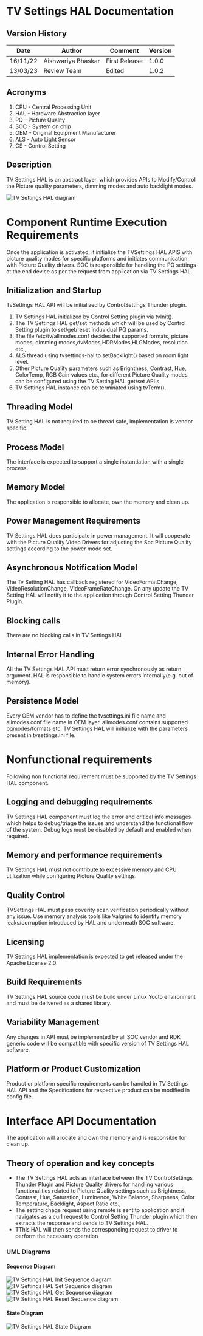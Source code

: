 
# TV Settings HAL Documentation

## Version History

| Date | Author | Comment | Version |
| --- | --------- | --- | --- |
| 16/11/22 | Aishwariya Bhaskar | First Release | 1.0.0 |
| 13/03/23 | Review Team | Edited | 1.0.2 |

## Acronyms

1. CPU - Central Processing Unit
2. HAL - Hardware Abstraction layer
3. PQ - Picture Quality
4. SOC - System on chip
5. OEM - Original Equipment Manufacturer
6. ALS - Auto Light Sensor
7. CS - Control Setting

## Description

TV Settings HAL is an abstract layer, which provides APIs to Modify/Control the Picture quality parameters, dimming modes and auto backlight modes.

![TV Settings HAL diagram](images/tv_settings_hal_architecture.PNG)
	
# Component Runtime Execution Requirements

Once the application is activated, it initialize the TVSettings HAL APIS with picture quality modes for specific platforms and initiates communication with Picture Quality drivers.
SOC is responsible for handling the PQ settings at the end device as per the request from application via TV Settings HAL.

## Initialization and Startup

TvSettings HAL API will be initialized by ControlSettings Thunder plugin.
 1. TV Settings HAL initialized by Control Setting plugin via tvInit(). 
 2. The TV Settings HAL get/set methods which will be used by Control Setting plugin to set/get/reset induvidual PQ params.
 3. The file /etc/tv/allmodes.conf decides the supported formats, picture modes, dimming modes,dvModes,HDRModes,HLGModes, resolution etc., 
 4. ALS thread using tvsettings-hal to setBacklight() based on room light level.
 5. Other Picture Quality parameters such as Brightness, Contrast, Hue, ColorTemp, RGB Gain values etc., for different Picture Quality modes can be configured using the TV Setting HAL get/set API's. 
 6. TV Settings HAL instance can be terminated using tvTerm().

## Threading Model

TV Setting HAL is not required to be thread safe, implementation is vendor specific.

## Process Model

The interface is expected to support a single instantiation with a single process.

## Memory Model

The application is responsible to allocate, own the memory and clean up.

## Power Management Requirements

TV Settings HAL does participate in power management. It will cooperate with the Picture Quality Video Drivers for adjusting the Soc Picture Quality settings according to the power mode set.

## Asynchronous Notification Model

The Tv Setting HAL has callback registered for VideoFormatChange, VideoResolutionChange, VideoFrameRateChange. On any update the TV Setting HAL will notify it to the application through Control Setting Thunder Plugin.

## Blocking calls

There are no blocking calls in TV Settings HAL

## Internal Error Handling

All the TV Settings HAL API must return error synchronously as return argument. HAL is responsible to handle system errors internally(e.g. out of memory).

## Persistence Model

Every OEM vendor has to define the tvsettings.ini file name and allmodes.conf file name in OEM layer.
allmodes.conf contains supported pqmodes/formats etc.
TV Settings HAL will initialize with the parameters present in tvsettings.ini file.


# Nonfunctional requirements

Following non functional requirement must be supported by the TV Settings HAL component.

## Logging and debugging requirements

TV Settings HAL component must log the error and critical info messages which helps to debug/triage the issues and understand the functional flow of the system.
Debug logs must be disabled by default and enabled when required.

## Memory and performance requirements

TV Settings HAL must not contribute to excessive memory and CPU utilization while configuring Picture Quality settings.

## Quality Control

TVSettings HAL must pass coverity scan verification periodically without any issue.
Use memory analysis tools like Valgrind to identify memory leaks/corruption introduced by HAL and underneath SOC software. 

## Licensing

TV Settings HAL implementation is expected to get released under the Apache License 2.0. 

## Build Requirements

TV Settings HAL source code must be build under Linux Yocto environment and must be delivered as a shared library.
  
## Variability Management

Any changes in API must be implemented by all SOC vendor and RDK generic code will be compatible with specific version of TV Settings HAL software.

## Platform or Product Customization

Product or platform specific requirements can be handled in TV Settings HAL API and the Specifications for respective product can be modified in config file.

# Interface API Documentation

The application will allocate and own the memory and is responsible for clean up.

## Theory of operation and key concepts

- The TV Settings HAL acts as interface between the TV ControlSettings Thunder Plugin and Picture Quality drivers for handling various functionalities related to Picture Quality settings such as Brightness, Contrast, Hue, Saturation, Luminence, White Balance, Sharpness, Color Temperature, Backlight, Aspect Ratio etc., 
- The setting chage request using remote is sent to application and it navigates as a curl request to Control Setting Thunder plugin which then extracts the response and sends to TV Settings HAL.
- TThis HAL will then sends the corresponding request to driver to perform the necessary operation

### UML Diagrams

#### Sequence Diagram

![TV Settings HAL Init Sequence diagram](images/InitSequence.png)
![TV Settings HAL Set Sequence diagram](images/SetSequence.png)
![TV Settings HAL Get Sequence diagram](images/GetSequence.png)
![TV Settings HAL Reset Sequence diagram](images/ResetSequence.png)

#### State Diagram

![TV Settings HAL State Diagram](images/state_diagram.PNG)
